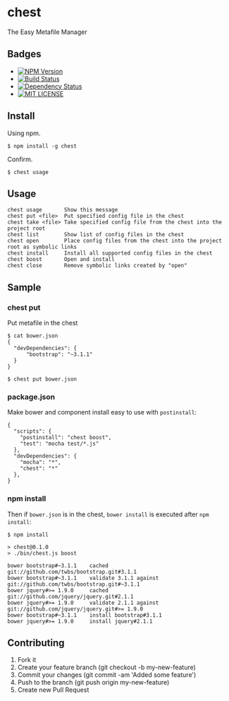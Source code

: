 # chest

The Easy Metafile Manager

## Badges
+ [![NPM Version](http://img.shields.io/npm/v/chest.svg)](https://www.npmjs.org/package/chest)
+ [![Build Status](https://api.travis-ci.org/watilde/chest.svg)](https://travis-ci.org/watilde/chest)
+ [![Dependency Status](https://gemnasium.com/watilde/chest.svg)](https://gemnasium.com/watilde/chest)
+ [![MIT LICENSE](http://img.shields.io/badge/license-MIT-brightgreen.svg)](https://github.com/watilde/chest/blob/master/LICENSE)


## Install

Using npm.

    $ npm install -g chest

Confirm.

    $ chest usage

## Usage

    chest usage       Show this message
    chest put <file>  Put specified config file in the chest
    chest take <file> Take specified config file from the chest into the project root
    chest list        Show list of config files in the chest
    chest open        Place config files from the chest into the project root as symbolic links
    chest install     Install all supported config files in the chest
    chest boost       Open and install
    chest close       Remove symbolic links created by "open"

## Sample
### chest put <file>
Put metafile in the chest
```
$ cat bower.json
{
  "devDependencies": {
      "bootstrap": "~3.1.1"
  }
}

$ chest put bower.json
```

### package.json
Make bower and component install easy to use with `postinstall`:
```
{
  "scripts": {
    "postinstall": "chest boost",
    "test": "mocha test/*.js"
  },
  "devDependencies": {
    "mocha": "*",
    "chest": "*"
  },
}
```
### npm install
Then if `bower.json` is in the chest, `bower install` is executed after `npm install`:
```
$ npm install

> chest@0.1.0
> ./bin/chest.js boost

bower bootstrap#~3.1.1    cached git://github.com/twbs/bootstrap.git#3.1.1
bower bootstrap#~3.1.1    validate 3.1.1 against git://github.com/twbs/bootstrap.git#~3.1.1
bower jquery#>= 1.9.0     cached git://github.com/jquery/jquery.git#2.1.1
bower jquery#>= 1.9.0     validate 2.1.1 against git://github.com/jquery/jquery.git#>= 1.9.0
bower bootstrap#~3.1.1    install bootstrap#3.1.1
bower jquery#>= 1.9.0     install jquery#2.1.1
```

## Contributing

1. Fork it
2. Create your feature branch (git checkout -b my-new-feature)
3. Commit your changes (git commit -am 'Added some feature')
4. Push to the branch (git push origin my-new-feature)
5. Create new Pull Request

